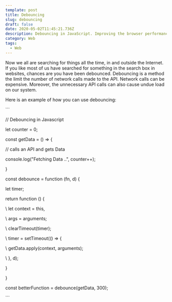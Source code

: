 ```yaml
---
template: post
title: Debouncing
slug: debouncing
draft: false
date: 2020-05-02T11:45:21.736Z
description: Debouncing in JavaScript. Improving the browser performance.
category: Web
tags:
  - Web
---
```

Now we all are searching for things all the time, in and outside the Internet. If you like most of us have searched for something in the search box in websites, chances are you have been debounced. Debouncing is a method the limit the number of network calls made to the API. Network calls can be expensive. Moreover, the unnecessary API calls can also cause undue load on our system. 



Here is an example of how you can use debouncing:

\`\``

// Debouncing in Javascript

let counter = 0;

const getData = () => {

  // calls an API and gets Data

  console.log("Fetching Data ..", counter++);

}



const debounce = function (fn, d) {

  let timer;

  return function () {

\    let context = this,

\    args = arguments;

\    clearTimeout(timer);

\    timer = setTimeout(() => {

\    getData.apply(context, arguments);

\    }, d);

  }

}



const betterFunction = debounce(getData, 300);

\`\``
